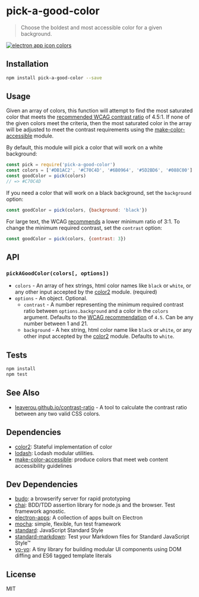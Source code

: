 # pick-a-good-color 

> Choose the boldest and most accessible color for a given background.

[![electron app icon colors](https://user-images.githubusercontent.com/2289/29397734-370d9d00-82d5-11e7-8689-d32e40256d67.png)](https://user-images.githubusercontent.com/2289/29397854-e127ed86-82d5-11e7-9837-e3016c03ce8e.png)

## Installation

```sh
npm install pick-a-good-color --save
```

## Usage

Given an array of colors, this function will attempt to find the most saturated 
color that meets the 
[recommended WCAG contrast ratio](https://www.w3.org/TR/WCAG/#visual-audio-contrast)
of 4.5:1. If none of the given colors meet the criteria, then the most saturated 
color  in the array will be adjusted to meet the contrast requirements using the 
[make-color-accessible](http://ghub.io/make-color-accessible) module.

By default, this module will pick a color that will work on a white background:

```js
const pick = require('pick-a-good-color')
const colors = ['#DB1AC2', '#C70C4D', '#6B0964', '#5D2BD6', '#088C00']
const goodColor = pick(colors)
// => #C70C4D
```

If you need a color that will work on a black background, set the 
`background` option:

```js
const goodColor = pick(colors, {background: 'black'})
```

For large text, the WCAG 
[recommends](https://www.w3.org/TR/WCAG/#visual-audio-contrast)
a lower minimum ratio of 3:1.
To change the minimum required contrast, set the `contrast` option:

```js
const goodColor = pick(colors, {contrast: 3})
```

## API

### `pickAGoodColor(colors[, options])`

- `colors` - An array of hex strings, html color names like `black` or `white`, or any other input accepted by the [color2](https://github.com/scrapjs/color#api) module. (required)
- `options` - An object. Optional.
  - `contrast` - A number representing the minimum required contrast ratio between `options.background` and a color in the `colors` argument. Defaults to the [WCAG recommendation](https://www.w3.org/TR/WCAG20-TECHS/G18.html) of `4.5`. Can be any number between 1 and 21.
  - `background` - A hex string, html color name like `black` or `white`, or any other input accepted by the [color2](https://github.com/scrapjs/color#api) module. Defaults to `white`.

## Tests

```sh
npm install
npm test
```

## See Also

- [leaverou.github.io/contrast-ratio](http://leaverou.github.io/contrast-ratio/) - A tool to calculate the contrast ratio between any two valid CSS colors. 

## Dependencies

- [color2](https://github.com/dfcreative/color): Stateful implementation of color
- [lodash](https://github.com/lodash/lodash): Lodash modular utilities.
- [make-color-accessible](https://github.com/zeke/make-color-accessible): produce colors that meet web content accessibility guidelines

## Dev Dependencies

- [budo](https://github.com/mattdesl/budo): a browserify server for rapid prototyping
- [chai](https://github.com/chaijs/chai): BDD/TDD assertion library for node.js and the browser. Test framework agnostic.
- [electron-apps](https://github.com/electron/electron-apps): A collection of apps built on Electron
- [mocha](https://github.com/mochajs/mocha): simple, flexible, fun test framework
- [standard](https://github.com/feross/standard): JavaScript Standard Style
- [standard-markdown](https://github.com/zeke/standard-markdown): Test your Markdown files for Standard JavaScript Style™
- [yo-yo](https://github.com/maxogden/yo-yo): A tiny library for building modular UI components using DOM diffing and ES6 tagged template literals


## License

MIT

